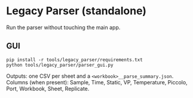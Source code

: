 # Legacy Parser (standalone)

Run the parser without touching the main app.

## GUI
```
pip install -r tools/legacy_parser/requirements.txt
python tools/legacy_parser/parser_gui.py
```

Outputs: one CSV per sheet and a `<workbook>__parse_summary.json`.
Columns (when present): Sample, Time, Static, VP, Temperature, Piccolo, Port, Workbook, Sheet, Replicate.
